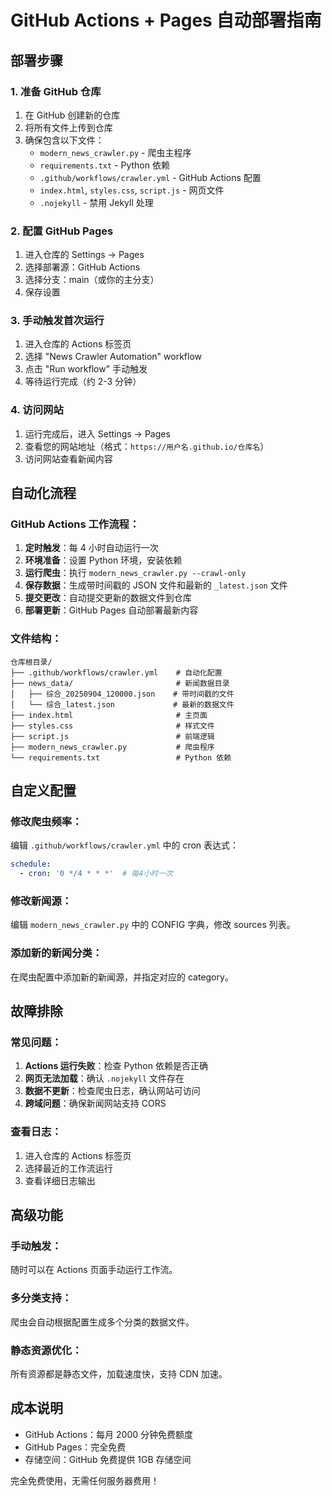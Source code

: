 # GitHub Actions + Pages 自动部署指南

## 部署步骤

### 1. 准备 GitHub 仓库
1. 在 GitHub 创建新的仓库
2. 将所有文件上传到仓库
3. 确保包含以下文件：
   - `modern_news_crawler.py` - 爬虫主程序
   - `requirements.txt` - Python 依赖
   - `.github/workflows/crawler.yml` - GitHub Actions 配置
   - `index.html`, `styles.css`, `script.js` - 网页文件
   - `.nojekyll` - 禁用 Jekyll 处理

### 2. 配置 GitHub Pages
1. 进入仓库的 Settings → Pages
2. 选择部署源：GitHub Actions
3. 选择分支：main（或你的主分支）
4. 保存设置

### 3. 手动触发首次运行
1. 进入仓库的 Actions 标签页
2. 选择 "News Crawler Automation" workflow
3. 点击 "Run workflow" 手动触发
4. 等待运行完成（约 2-3 分钟）

### 4. 访问网站
1. 运行完成后，进入 Settings → Pages
2. 查看您的网站地址（格式：`https://用户名.github.io/仓库名`）
3. 访问网站查看新闻内容

## 自动化流程

### GitHub Actions 工作流程：
1. **定时触发**：每 4 小时自动运行一次
2. **环境准备**：设置 Python 环境，安装依赖
3. **运行爬虫**：执行 `modern_news_crawler.py --crawl-only`
4. **保存数据**：生成带时间戳的 JSON 文件和最新的 `_latest.json` 文件
5. **提交更改**：自动提交更新的数据文件到仓库
6. **部署更新**：GitHub Pages 自动部署最新内容

### 文件结构：
```
仓库根目录/
├── .github/workflows/crawler.yml    # 自动化配置
├── news_data/                       # 新闻数据目录
│   ├── 综合_20250904_120000.json    # 带时间戳的文件
│   └── 综合_latest.json             # 最新的数据文件
├── index.html                       # 主页面
├── styles.css                       # 样式文件
├── script.js                        # 前端逻辑
├── modern_news_crawler.py           # 爬虫程序
└── requirements.txt                 # Python 依赖
```

## 自定义配置

### 修改爬虫频率：
编辑 `.github/workflows/crawler.yml` 中的 cron 表达式：
```yaml
schedule:
  - cron: '0 */4 * * *'  # 每4小时一次
```

### 修改新闻源：
编辑 `modern_news_crawler.py` 中的 CONFIG 字典，修改 sources 列表。

### 添加新的新闻分类：
在爬虫配置中添加新的新闻源，并指定对应的 category。

## 故障排除

### 常见问题：
1. **Actions 运行失败**：检查 Python 依赖是否正确
2. **网页无法加载**：确认 `.nojekyll` 文件存在
3. **数据不更新**：检查爬虫日志，确认网站可访问
4. **跨域问题**：确保新闻网站支持 CORS

### 查看日志：
1. 进入仓库的 Actions 标签页
2. 选择最近的工作流运行
3. 查看详细日志输出

## 高级功能

### 手动触发：
随时可以在 Actions 页面手动运行工作流。

### 多分类支持：
爬虫会自动根据配置生成多个分类的数据文件。

### 静态资源优化：
所有资源都是静态文件，加载速度快，支持 CDN 加速。

## 成本说明
- GitHub Actions：每月 2000 分钟免费额度
- GitHub Pages：完全免费
- 存储空间：GitHub 免费提供 1GB 存储空间

完全免费使用，无需任何服务器费用！